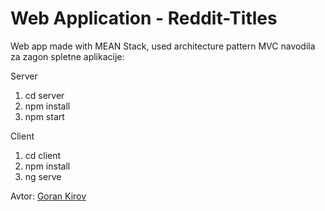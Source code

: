 # Web Application - Reddit-Titles

Web app made with MEAN Stack, used architecture pattern MVC
navodila za zagon spletne aplikacije:

Server
1. cd server
2. npm install
3. npm start

Client
1. cd client
2. npm install
3. ng serve

Avtor: [Goran Kirov](https://github.com/MrxSeeker)
